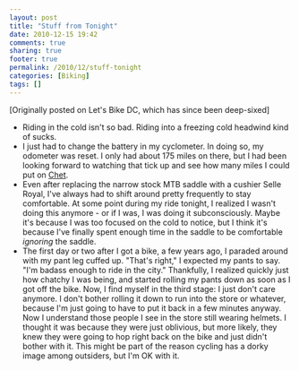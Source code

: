 ```yaml
---
layout: post
title: "Stuff from Tonight"
date: 2010-12-15 19:42
comments: true
sharing: true
footer: true
permalink: /2010/12/stuff-tonight
categories: [Biking]
tags: []
---
```

[Originally posted on Let's Bike DC, which has since been deep-sixed]

* Riding in the cold isn't so bad. Riding into a freezing cold headwind kind of sucks.
* I just had to change the battery in my cyclometer. In doing so, my odometer was reset. I only had about 175 miles on there, but I had been looking forward to watching that tick up and see how many miles I could put on [Chet](http://www.letsbikedc.com/2010/09/meet-chet).
* Even after replacing the narrow stock MTB saddle with a cushier Selle Royal, I've always had to shift around pretty frequently to stay comfortable. At some point during my ride tonight, I realized I wasn't doing this anymore - or if I was, I was doing it subconsciously. Maybe it's because I was too focused on the cold to notice, but I think it's because I've finally spent enough time in the saddle to be comfortable *ignoring* the saddle.
* The first day or two after I got a bike, a few years ago, I paraded around with my pant leg cuffed up. "That's right," I expected my pants to say. "I'm badass enough to ride in the city." Thankfully, I realized quickly just how chatchy I was being, and started rolling my pants down as soon as I got off the bike. Now, I find myself in the third stage: I just don't care anymore. I don't bother rolling it down to run into the store or whatever, because I'm just going to have to put it back in a few minutes anyway. Now I understand those people I see in the store still wearing helmets. I thought it was because they were just oblivious, but more likely, they knew they were going to hop right back on the bike and just didn't bother with it. This might be part of the reason cycling has a dorky image among outsiders, but I'm OK with it.